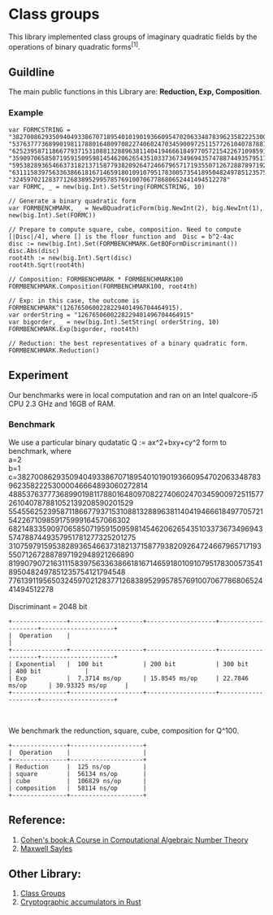 # Class groups

This library implemented class groups of imaginary quadratic fields by the operations of binary quadratic forms<sup>[1]</sup>.


## Guildline

The main public functions in this Library are: **Reduction, Exp, Composition**. 

### Example

    var FORMCSTRING = "38270086293509404933867071895401019019366095470206334878396235822253000046664893060272814488"+
	"537637773689901981178801648097082274060247034590097251157726104078788105213920859020152955455"+
	"625239587118667793715310881328896381140419466618497705721542267109859175999164570663026821483"+
	"359097065850719591509598145462062654351033736734969435747887449357951781277325201275310759791"+
	"595382893654663731821371587793820926472466796571719355071267288789719294892126689081990790721"+
	"631115839756336386618167146591801091079517830057354189504824978512357541217945487761391195650"+
	"32459702128377126838952995785769100706778680652441494512278"
    var FORMC, _ = new(big.Int).SetString(FORMCSTRING, 10)

    // Generate a binary quadratic form
    var	FORMBENCHMARK, _ = NewBQuadraticForm(big.NewInt(2), big.NewInt(1), new(big.Int).Set(FORMC))

    // Prepare to compute square, cube, composition. Need to compute [|Disc|/4], where [] is the floor function and  Disc = b^2-4ac
    disc := new(big.Int).Set(FORMBENCHMARK.GetBQFormDiscriminant())
	disc.Abs(disc)
    root4th := new(big.Int).Sqrt(disc)
	root4th.Sqrt(root4th)

    // Composition: FORMBENCHMARK * FORMBENCHMARK100
    FORMBENCHMARK.Composition(FORMBENCHMARK100, root4th)

    // Exp: in this case, the outcome is FORMBENCHMARK^(1267650600228229401496704464915).
    var orderString = "1267650600228229401496704464915"
	var bigorder, _ = new(big.Int).SetString( orderString, 10)
    FORMBENCHMARK.Exp(bigorder, root4th)

    // Reduction: the best representatives of a binary quadratic form.
    FORMBENCHMARK.Reduction()

## Experiment

Our benchmarks were in local computation and ran on an Intel qualcore-i5 CPU 2.3 GHz and 16GB of RAM.

### Benchmark
We use a particular binary qudatatic Q := ax^2+bxy+cy^2 form to benchmark, where </br>
a=2   </br>
b=1  </br>
c=38270086293509404933867071895401019019366095470206334878396235822253000046664893060272814
4885376377736899019811788016480970822740602470345900972511577261040787881052139208590201529
5545562523958711866779371531088132889638114041946661849770572154226710985917599916457066302
6821483359097065850719591509598145462062654351033736734969435747887449357951781277325201275
3107597915953828936546637318213715877938209264724667965717193550712672887897192948921266890
8199079072163111583975633638661816714659180109107951783005735418950482497851235754121794548
776139119565032459702128377126838952995785769100706778680652441494512278   </br>
</br>
Discriminant =  2048 bit</br>


```
+---------------+--------------------+-------------------+--------------------+--------------------+
|  Operation    |                                                                                  |
+---------------+--------------------+-------------------+--------------------+--------------------+
| Exponential   |  100 bit           | 200 bit           | 300 bit            | 400 bit            |
| Exp           |  7.3714 ms/op      | 15.8545 ms/op     | 22.7846 ms/op      | 30.93325 ms/op     |
+---------------+--------------------+-------------------+--------------------+--------------------+
```
</br>

We benchmark the redunction, square, cube, composition for Q^100.
```
+---------------+--------------------+
|  Operation    |                    |                                                              
+---------------+--------------------+
| Reduction     |  125 ns/op         |
| square        |  56134 ns/op       | 
| cube          |  106829 ns/op      | 
| composition   |  58114 ns/op       | 
+---------------+--------------------+
```



## Reference:

1. [Cohen's book:A Course in Computational Algebraic Number Theory](https://www.amazon.com/Course-Computational-Algebraic-Graduate-Mathematics/dp/3540556400)
2. [Maxwell Sayles](https://github.com/maxwellsayles/)

## Other Library:

1. [Class Groups](https://github.com/KZen-networks/class-groups)
2. [Cryptographic accumulators in Rust](https://github.com/cambrian/accumulator)